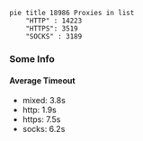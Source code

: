 
```mermaid
pie title 18986 Proxies in list
    "HTTP" : 14223
    "HTTPS": 3519
    "SOCKS" : 3189
```

### Some Info
#### Average Timeout

- mixed: 3.8s
- http: 1.9s
- https: 7.5s
- socks: 6.2s